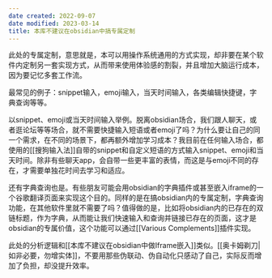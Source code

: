 ```yaml
---
date created: 2022-09-07
date modified: 2023-03-14
title: 本库不建议在obsidian中搞专属定制
---
```

此处的专属定制，意思就是，本可以用操作系统通用的方式实现，却非要在某个软件内定制另一套实现方式，从而带来使用体验感的割裂，并且增加大脑运行成本，因为要记忆多套工作流。

最常见的例子：snippet输入，emoji输入，当天时间输入，各类编辑快捷键，字典查询等等。

以snippet、emoji或当天时间输入举例。脱离obsidian场合，我们跟人聊天，或者逛论坛等等场合，就不需要快捷输入短语或者emoji了吗？为什么要让自己的同一个需求，在不同的场景下，都再额外增加学习成本？我目前在任何输入场合，都使用的[[搜狗输入法]]自带的snippet和自定义短语的方式输入snippet、emoji和当天时间。除非有些聊天app，会自带一些更丰富的表情，而这是与emoji不同的存在，才需要单独花时间去学习和适应。

还有字典查询也是。有些朋友可能会用obsidian的字典插件或甚至嵌入iframe的一个谷歌翻译页面来实现这个目的。同样的是在搞obsidian内的专属定制，字典查询功能，在其他软件里就不需要了吗？值得做的是，比如将obsidian内的已存在的双链标题，作为字典，从而能让我们快速输入和查询并链接已存在的页面，这才是obsidian的专属价值，这个功能可以通过[[Various Complements]]插件实现。

此处的分析逻辑和[[本库不建议在obsidian中做Iframe嵌入]]类似。[[奥卡姆剃刀|如非必要，勿增实体]]，不要用那些伪联动、伪自动化只感动了自己，实际反而增加了负担，却没提升效率。